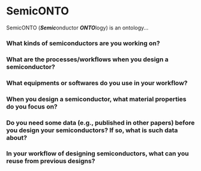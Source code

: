 # SemicONTO

SemicONTO (***Semic***onductor ***ONTO***logy) is an ontology...  


### What kinds of semiconductors are you working on?

### What are the processes/workflows when you design a semiconductor?

### What equipments or softwares do you use in your workflow?

### When you design a semiconductor, what material properties do you focus on?

### Do you need some data (e.g., published in other papers) before you design your semiconductors? If so, what is such data about? 

### In your workflow of designing semiconductors, what can you reuse from previous designs? 
